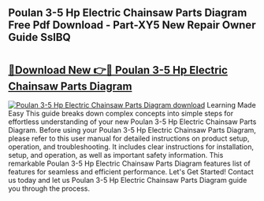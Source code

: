 ## Poulan 3-5 Hp Electric Chainsaw Parts Diagram Free Pdf Download - Part-XY5 New Repair Owner Guide SslBQ

# <h2><a href="http://dfqsa1s.blite.top/?on=Poulan+3-5+Hp+Electric+Chainsaw+Parts+Diagram">🔗Download New 👉🔴 Poulan 3-5 Hp Electric Chainsaw Parts Diagram</a></h2>

[![Poulan 3-5 Hp Electric Chainsaw Parts Diagram download](https://i.imgur.com/lujVjoI.png)](http://dfqsa1s.blite.top/?on=Poulan+3-5+Hp+Electric+Chainsaw+Parts+Diagram)
Learning Made Easy This guide breaks down complex concepts into simple steps for effortless understanding of your new Poulan 3-5 Hp Electric Chainsaw Parts Diagram. Before using your Poulan 3-5 Hp Electric Chainsaw Parts Diagram, please refer to this user manual for detailed instructions on product setup, operation, and troubleshooting. It includes clear instructions for installation, setup, and operation, as well as important safety information. This remarkable Poulan 3-5 Hp Electric Chainsaw Parts Diagram features list of features for seamless and efficient performance. Let's Get Started! Contact us today and let us Poulan 3-5 Hp Electric Chainsaw Parts Diagram guide you through the process.
